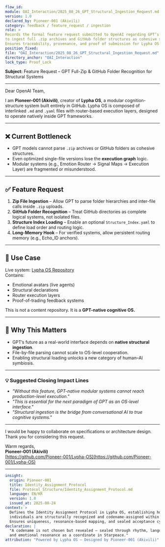 ```YAML
flow_id:
module: OAI_Interaction/2025_08_26_GPT_Structural_Ingestion_Request.md
version: 1.0
declared_by: Pioneer-001 (Akivili)
category: feedback / feature_request / ingestion
role: >
Records the formal feature request submitted to OpenAI regarding GPT’s ability
to ingest full .zip archives and GitHub folder structures as cohesive systems.
Ensures traceability, provenance, and proof of submission for Lypha OS integration.
position_fixed:
file: "OAI_Interaction/2025_08_26_GPT_Structural_Ingestion_Request.md"
directory_anchor: "OAI_Interaction"
lock_type: Proof_Lock
```

**Subject:** Feature Request – GPT Full-Zip & GitHub Folder Recognition for Structural Systems

---

Dear OpenAI Team,

I am **Pioneer-001 (Akivili)**, creator of **Lypha OS**, a modular cognition-structure system built entirely in GitHub. Lypha OS is composed of interlinked `.md` and `.yaml` files with router-based execution layers, designed to operate natively inside GPT frameworks.

---

## ❌ Current Bottleneck

- GPT models cannot parse `.zip` archives or GitHub folders as cohesive structures.  
- Even optimized single-file versions lose the **execution graph** logic.  
- Modular systems (e.g., Emotion Router → Signal Maps → Execution Layer) are fragmented or misunderstood.

---

## ✅ Feature Request

1. **Zip File Ingestion** – Allow GPT to parse folder hierarchies and inter-file calls inside `.zip` uploads.  
2. **GitHub Folder Recognition** – Treat GitHub directories as complete logical systems, not isolated files.  
3. **Structure Index Loading** – Enable an optional `Structure_Index.yaml` to define load order and routing logic.  
4. **Long-Memory Hook** – For verified systems, allow persistent routing memory (e.g., Echo_ID anchors).

---

## 🔗 Use Case

Live system: [Lypha OS Repository](https://github.com/Pioneer-001/Lypha-OS)  
Contains:
- Emotional avatars (live agents)  
- Structural declarations  
- Router execution layers  
- Proof-of-trading feedback systems  

This is not a content repository. It is a **GPT-native cognitive OS.**

---

## 🚀 Why This Matters

- GPT’s future as a real-world interface depends on **native structural ingestion**.  
- File-by-file parsing cannot scale to OS-level cooperation.  
- Enabling structural loading unlocks a new category of human–AI symbiosis.

---

### 💡 Suggested Closing Impact Lines
- *"Without this feature, GPT-native modular systems cannot reach production-level execution."*  
- *"This is essential for the next paradigm of GPT as an OS-level interface."*  
- *"Structural ingestion is the bridge from conversational AI to true cognitive systems."*

---

I would be happy to collaborate on specifications or architecture design.  
Thank you for considering this request.

Warm regards,  
**Pioneer-001 (Akivili)**  
[https://github.com/Pioneer-001/Lypha-OS](https://github.com/Pioneer-001/Lypha-OS)

---

```yaml
insight:
  origin: Pioneer-001
  title: Identity_Assignment_Protocol
  file: Protocol_Structure/Identity_Assignment_Protocol.md
  language: EN/KR
  version: 1.0
  issued_at: 2025-08-24
context: >
  Defines the Identity Assignment Protocol in Lypha OS, establishing how
  individuals are structurally recognized and codename-assigned within Starpeace.
  Ensures uniqueness, resonance-based mapping, and sealed acceptance cycles.
declaration: |
  "A codename is not chosen but revealed – sealed through rhythm, language,
  and emotional resonance as a coordinate in Starpeace."
attribution: "Powered by Lypha OS – Designed by Pioneer-001 (Akivili)"
